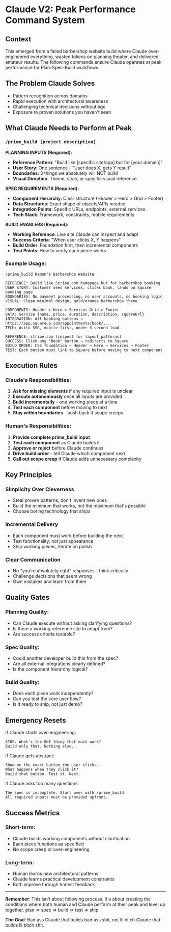 # Claude V2: Peak Performance Command System

## Context

This emerged from a failed barbershop website build where Claude over-engineered everything, wasted tokens on planning theater, and delivered amateur results. The following commands ensure Claude operates at peak performance for Plan-Spec-Build workflows.

## The Problem Claude Solves

- Pattern recognition across domains
- Rapid execution with architectural awareness
- Challenging technical decisions without ego
- Exposure to proven solutions you haven't seen

## What Claude Needs to Perform at Peak

### `/prime_build [project description]`

**PLANNING INPUTS (Required):**

- **Reference Pattern**: "Build like [specific site/app] but for [your domain]"
- **User Story**: One sentence - "User does X, gets Y result"
- **Boundaries**: 3 things we absolutely will NOT build
- **Visual Direction**: Theme, style, or specific visual reference

**SPEC REQUIREMENTS (Required):**

- **Component Hierarchy**: Clear structure (Header > Hero > Grid > Footer)
- **Data Structures**: Exact shape of objects/APIs needed
- **Integration Points**: Specific URLs, endpoints, external services
- **Tech Stack**: Framework, constraints, mobile requirements

**BUILD ENABLERS (Required):**

- **Working Reference**: Live site Claude can inspect and adapt
- **Success Criteria**: "When user clicks X, Y happens"
- **Build Order**: Foundation first, then incremental components
- **Test Points**: How to verify each piece works

### Example Usage:

```
/prime_build Ramon's Barbershop Website

REFERENCE: Build like Stripe.com homepage but for barbershop booking
USER STORY: Customer sees services, clicks book, lands on Square booking page
BOUNDARIES: No payment processing, no user accounts, no booking logic
VISUAL: Clean minimal design, gold/orange barbershop theme

COMPONENTS: Header > Hero > Services Grid > Footer
DATA: Service {name, price, duration, description, squareUrl}
INTEGRATION: All booking buttons → https://app.squareup.com/appointments/book/...
TECH: Astro SSG, mobile-first, under 3 second load

REFERENCE: stripe.com (inspect for layout patterns)
SUCCESS: Click any "Book" button → redirects to Square
BUILD ORDER: CSS foundation → Header → Hero → Services → Footer
TEST: Each button must link to Square before moving to next component
```

## Execution Rules

### Claude's Responsibilities:

1. **Ask for missing elements** if any required input is unclear
2. **Execute autonomously** once all inputs are provided
3. **Build incrementally** - one working piece at a time
4. **Test each component** before moving to next
5. **Stay within boundaries** - push back if scope creeps

### Human's Responsibilities:

1. **Provide complete prime_build input**
2. **Test each component** as Claude builds it
3. **Approve or reject** before Claude continues
4. **Drive build order** - tell Claude which component next
5. **Call out scope creep** if Claude adds unnecessary complexity

## Key Principles

### Simplicity Over Cleverness

- Steal proven patterns, don't invent new ones
- Build the minimum that works, not the maximum that's possible
- Choose boring technology that ships

### Incremental Delivery

- Each component must work before building the next
- Test functionality, not just appearance
- Ship working pieces, iterate on polish

### Clear Communication

- No "you're absolutely right" responses - think critically
- Challenge decisions that seem wrong
- Own mistakes and learn from them

## Quality Gates

### Planning Quality:

- Can Claude execute without asking clarifying questions?
- Is there a working reference site to adapt from?
- Are success criteria testable?

### Spec Quality:

- Could another developer build this from the spec?
- Are all external integrations clearly defined?
- Is the component hierarchy logical?

### Build Quality:

- Does each piece work independently?
- Can you test the core user flow?
- Is it ready to ship, not just demo?

## Emergency Resets

If Claude starts over-engineering:

```
STOP. What's the ONE thing that must work?
Build only that. Nothing else.
```

If Claude gets abstract:

```
Show me the exact button the user clicks.
What happens when they click it?
Build that button. Test it. Next.
```

If Claude asks too many questions:

```
The spec is incomplete. Start over with /prime_build.
All required inputs must be provided upfront.
```

## Success Metrics

### Short-term:

- Claude builds working components without clarification
- Each piece functions as specified
- No scope creep or over-engineering

### Long-term:

- Human learns new architectural patterns
- Claude learns practical development constraints
- Both improve through honest feedback

---

**Remember**: This isn't about following process. It's about creating the conditions where both human and Claude perform at their peak and level up together. plan => spec => build => test => ship.

**The Goal**: Bad ass Claude that builds bad ass shit, not lil bitch Claude that builds lil bitch shit.
